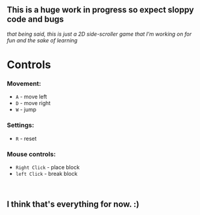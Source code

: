 ## This is a huge work in progress so expect sloppy code and bugs

*that being said, this is just a 2D side-scroller game that I'm working on for fun and the sake of learning*


# Controls

### Movement:
- `A` - move left
- `D` - move right
- `W` - jump
### Settings:
- `R` - reset
### Mouse controls:
- `Right Click` - place block
- `left Click` - break block
<br>

## I think that's everything for now. :)
